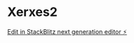 # Xerxes2

[Edit in StackBlitz next generation editor ⚡️](https://stackblitz.com/~/github.com/Lahlingubo/Xerxes2)